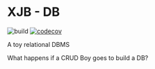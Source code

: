 # XJB - DB

![build](https://github.com/johnbanq/XJB-DB/workflows/Rust/badge.svg)
[![codecov](https://codecov.io/gh/johnbanq/XJB-DB/branch/master/graph/badge.svg)](https://codecov.io/gh/johnbanq/XJB-DB)

A toy relational DBMS

What happens if a CRUD Boy goes to build a DB?
